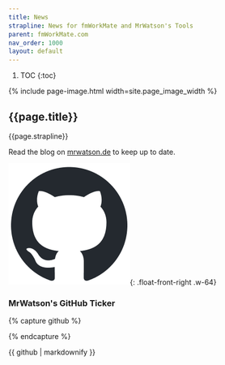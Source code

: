 ```yaml
---
title: News
strapline: News for fmWorkMate and MrWatson's Tools
parent: fmWorkMate.com
nav_order: 1000
layout: default
---
```

1. TOC
{:toc}

{% include page-image.html width=site.page_image_width %}

## {{page.title}}

{{page.strapline}}

Read the blog on [mrwatson.de](https://www.mrwatson.de) to keep up to date.

![GitHub](/assets/images/github-mark.png){: .float-front-right .w-64}

### MrWatson's GitHub Ticker

{% capture github %}

<div 
  data-rss-feed="https://github.com/mrwatson-de.atom"
  data-rss-max="10"
  data-rss-link-titles="false"
  data-rss-title-wrapper="h4"
></div>

{% endcapture %}<section class="fullwidth">{{ github | markdownify }}</section>

<script src="https://cdn.jsdelivr.net/gh/55sketch/simple-rss/simple-rss.js"></script>

<script>
  (function(){
    const rules = [
      { keyword: 'release',    className: 'mrw-green-bg' },
      { keyword: 'issue',    className: 'mrw-orange-bg'   }
    ];

    const feedContainer = document.querySelector('[data-rss-feed]');
    if (!feedContainer) return;  /* nothing to do if missing */

    function highlightByRules(nodes, rules) {
      nodes.forEach(div => {
        const text = div.textContent.toLowerCase();
        rules.forEach(({ keyword, className }) => {
          if (text.includes(keyword.toLowerCase())) {
            div.classList.add(className);
          } else {
            div.classList.remove(className);
          }
        });
      });
    }

    /* helper to grab the current set of feed-item nodes */
    function getFeedNodes() {
      return feedContainer.querySelectorAll('div.js-feed-item-view');
    }

    /* initial pass */
    highlightByRules(getFeedNodes(), rules);

    /* observer + debounce: re-run highlight after 300ms of no mutations */
    let debounceTimer;
    const observer = new MutationObserver(() => {
      clearTimeout(debounceTimer);
      debounceTimer = setTimeout(() => {
        highlightByRules(getFeedNodes(), rules);
      }, 300);
    });

    observer.observe(feedContainer, {
      childList: true,   /* watch for added/removed direct children */
      subtree:   true    /* …and their descendants */
    });

    /* to stop observing later: observer.disconnect(); */
  })();
</script>
